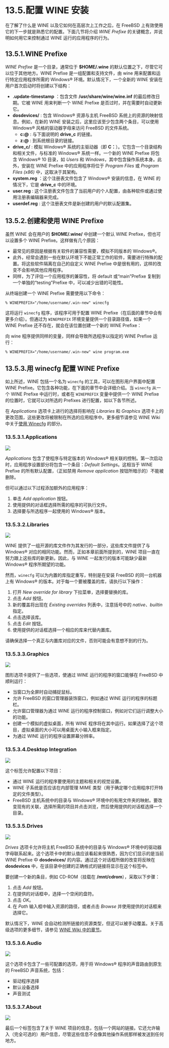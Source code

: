 # 13.5.配置 WINE 安装

在了解了什么是 WINE 以及它如何在高层次上工作之后，在 FreeBSD 上有效使用它的下一步就是熟悉它的配置。下面几节将介绍 _WINE Prefixe_ 的关键概念，并说明如何用它来控制通过 WINE 运行的应用程序的行为。

## 13.5.1.WINE Prefixe

_WINE Prefixe_ 是一个目录，通常位于 **$HOME/.wine** 的默认位置之下，尽管它可以位于其他地方。WINE Prefixe 是一组配置和支持文件，由 wine 用来配置和运行特定应用程序所需的 Windows® 环境。默认情况下，一个全新的 WINE 安装在用户首次启动时将创建以下结构：

- **.update-timestamp** ：包含文件 **/usr/share/wine/wine.inf** 的最后修改日期。它被 WINE 用来判断一个 WINE Prefixe 是否过时，并在需要时自动更新它。
- **dosdevices/** : 包含 Windows® 资源与主机 FreeBSD 系统上的资源的映射信息。例如，在新的 WINE 安装之后，这里应该至少包含两个条目，可以使用 Windows® 风格的驱动器字母来访问 FreeBSD 的文件系统。
  - **c:\@** : 与下面说明的 **drive_c** 的链接。
  - **z:\@** : 到系统根目录的链接。
- **drive_c/** : 模拟 Windows® 系统的主驱动器（即 **C：**）。它包含一个目录结构和相关文件，与标准的 Windows® 系统一样。一个新的 WINE Prefixe 将包含 Windows® 10 目录，如 _Users_ 和 _Windows_，其中包含操作系统本身。此外，安装在 WINE Prefixe 中的应用程序将位于 _Program Files_ 或 _Program Files (x86)_ 中，这取决于其架构。
- **system.reg** ：这个注册表文件包含了 Windows® 安装的信息，在 WINE 的情况下，它是 **drive_c** 中的环境。
- **user.reg** : 这个注册表文件包含了当前用户的个人配置，由各种软件或通过使用注册表编辑器来完成。
- **userdef.reg** : 这个注册表文件是新创建的用户的默认配置集。

## 13.5.2.创建和使用 WINE Prefixe

虽然 WINE 会在用户的 **$HOME/.wine/** 中创建一个默认 WINE Prefixe，但也可以设置多个 WINE Prefixe。这样做有几个原因：

- 最常见的原因是根据有关软件的兼容性需要，模拟不同版本的 Windows®。
- 此外，经常会遇到一些在默认环境下不能正常工作的软件，需要进行特殊的配置。将这些软件隔离在自己的自定义 WINE Prefixe 中是很有用的，这样的改变不会影响其他应用程序。
- 同样，为了评估一个应用程序的兼容性，将 default 或“main”Prefixe 复制到一个单独的“testing”Prefixe 中，可以减少出错的可能性。

从终端创建一个 WINE Prefixe 需要使用以下命令：

```shell-session
% WINEPREFIX="/home/username/.win-new" winecfg
```

这将运行 `winecfg` 程序，该程序可用于配置 WINE Prefixe（在后面的章节中会有更多介绍）。但通过为 `WINEPREFIX` 环境变量提供一个目录路径值，如果一个 WINE Prefixe 还不存在，就会在该位置创建一个新的 WINE Prefixe：

向 wine 程序提供同样的变量，同样会导致所选程序以指定的 WINE Prefixe 运行：

```shell-session
% WINEPREFIX="/home/username/.win-new" wine program.exe
```

## 13.5.3.用 winecfg 配置 WINE Prefixe

如上所述，WINE 包括一个名为 `winecfg` 的工具，可以在图形用户界面中配置 WINE Prefixe。它包含各种功能，在下面的章节中会详细介绍。当 `winecfg` 从一个 WINE Prefixe 中运行时，或者在 `WINEPREFIX` 变量中提供一个 WINE Prefixe 的位置时，它就可以对所选的 Prefixes 进行配置，如以下各节所述。

在 _Applications_ 选项卡上进行的选择将影响在 _Libraries_ 和 _Graphics_ 选项卡上的更改范围，这些更改将被限制在所选的应用程序中。更多细节请参见 WINE Wiki 中关于[使用 Winecfg](https://wiki.winehq.org/Wine_User's_Guide#Using_Winecfg) 的部分。

### 13.5.3.1.Applications

![](.././img/assets/wine-config-1.png)

_Applications_ 包含了使程序与特定版本的 Windows® 相关联的控制。第一次启动时，应用程序设置部分将包含一个条目：_Default Settings_。这相当于 WINE Prefixe 的所有默认配置，（正如禁用 _Remove application_ 按钮所暗示的）不能被删除。

但可以通过以下过程添加额外的应用程序：

1. 单击 _Add application_ 按钮。
2. 使用提供的对话框选择所需的程序的可执行文件。
3. 选择要与所选程序一起使用的 Windows® 版本。

### 13.5.3.2.Libraries

![](.././img/assets/wine-config-2.png)

WINE 提供了一组开源的库文件作为其发行的一部分，这些库文件提供了与 Windows® 对应的相同功能。然而，正如本章前面所提到的，WINE 项目一直在努力跟上这些库的新更新。因此，与 WINE 一起发行的版本可能缺少最新 Windows® 程序所期望的功能。

然而，`winecfg` 可以为内置的库指定重写，特别是在安装 FreeBSD 的同一台机器上有 Windows® 的版本。对于每一个要被覆盖的库，请执行以下操作：

1. 打开 _New override for library_ 下拉菜单，选择要替换的库。
2. 点击 _Add_ 按钮。
3. 新的覆盖将出现在 _Existing overrides_ 列表中，注意括号中的 _native_、_builtin_ 指定。
4. 点击选择该库。
5. 点击 _Edit_ 按钮。
6. 使用提供的对话框选择一个相应的库来代替内置库。

请确保选择一个真正与内置库对应的文件，否则可能会有意想不到的行为。

### 13.5.3.3.Graphics

![](.././img/assets/wine-config-3.png)

图形选项卡提供了一些选项，使通过 WINE 运行的程序的窗口能够在 FreeBSD 中顺利运行：

- 当窗口为全屏时自动捕捉鼠标。
- 允许 FreeBSD 的窗口管理器装饰窗口，例如通过 WINE 运行的程序的标题栏。
- 允许窗口管理器为通过 WINE 运行的程序控制窗口，例如对它们运行调整大小的功能。
- 创建一个模拟的虚拟桌面，所有 WINE 程序将在其中运行。如果选择了这个项目，虚拟桌面的大小可以用桌面大小输入框来指定。
- 为通过 WINE 运行的程序设置屏幕分辨率。

### 13.5.3.4.Desktop Integration

![](.././img/assets/wine-config-4.png)

这个标签允许配置以下项目：

- 通过 WINE 运行的程序要使用的主题和相关的视觉设置。
- WINE 子系统是否应该在内部管理 MIME 类型（用于确定哪个应用程序打开特定的文件类型）。
- FreeBSD 主机系统中的目录与 Windows® 环境中的有用文件夹的映射。要改变现有的关联，选择所需的项目并点击浏览，然后使用提供的对话框选择一个目录。

### 13.5.3.5.Drives

![](.././img/assets/wine-config-5.png)

_Drives_ 选项卡允许将主机 FreeBSD 系统中的目录与 Windows® 环境中的驱动器字母联系起来。这个选项卡中的默认值应该看起来很熟悉，因为它们显示的是当前 WINE Prefixe 中 **dosdevices/** 的内容。通过这个对话框所做的改变将反映在 **dosdevices** 中，在该目录中创建的正确格式的链接将显示在这个标签中。

要创建一个新的条目，例如 CD-ROM（挂载在 **/mnt/cdrom**），采取以下步骤：

1. 点击 _Add_ 按钮。
2. 在提供的对话框中，选择一个空闲的盘符。
3. 点击 _OK_。
4. 在 _Path_ 输入框中输入资源的路径，或者点击 _Browse_ 并使用提供的对话框来选择它。

默认情况下，WINE 会自动检测所链接的资源类型，但这可以被手动覆盖。关于高级选项的更多细节，请参见 [WINE Wiki 中的章节](https://wiki.winehq.org/Wine_User's_Guide#Drive_Settings)。

### 13.5.3.6.Audio

![](.././img/assets/wine-config-6.png)

这个选项卡包含了一些可配置的选项，用于将 Windows® 程序的声音路由到原生的 FreeBSD 声音系统，包括：

- 驱动程序选择
- 默认设备选择
- 声音测试

### 13.5.3.7.About

![](.././img/assets/wine-config-7.png)

最后一个标签包含了关于 WINE 项目的信息，包括一个网站的链接。它还允许输入（完全可选的）用户信息，尽管这些信息不会像其他操作系统那样被发送到任何地方。
